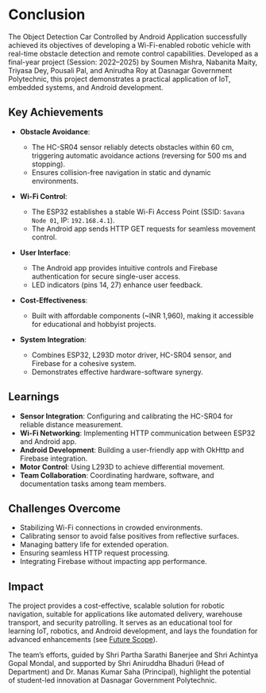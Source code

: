 # Conclusion

The Object Detection Car Controlled by Android Application successfully achieved its objectives of developing a Wi-Fi-enabled robotic vehicle with real-time obstacle detection and remote control capabilities. Developed as a final-year project (Session: 2022–2025) by Soumen Mishra, Nabanita Maity, Triyasa Dey, Pousali Pal, and Anirudha Roy at Dasnagar Government Polytechnic, this project demonstrates a practical application of IoT, embedded systems, and Android development.

## Key Achievements
- **Obstacle Avoidance**:
  - The HC-SR04 sensor reliably detects obstacles within 60 cm, triggering automatic avoidance actions (reversing for 500 ms and stopping).
  - Ensures collision-free navigation in static and dynamic environments.

- **Wi-Fi Control**:
  - The ESP32 establishes a stable Wi-Fi Access Point (SSID: `Savana Node 01`, IP: `192.168.4.1`).
  - The Android app sends HTTP GET requests for seamless movement control.

- **User Interface**:
  - The Android app provides intuitive controls and Firebase authentication for secure single-user access.
  - LED indicators (pins 14, 27) enhance user feedback.

- **Cost-Effectiveness**:
  - Built with affordable components (~INR 1,960), making it accessible for educational and hobbyist projects.

- **System Integration**:
  - Combines ESP32, L293D motor driver, HC-SR04 sensor, and Firebase for a cohesive system.
  - Demonstrates effective hardware-software synergy.

## Learnings
- **Sensor Integration**: Configuring and calibrating the HC-SR04 for reliable distance measurement.
- **Wi-Fi Networking**: Implementing HTTP communication between ESP32 and Android app.
- **Android Development**: Building a user-friendly app with OkHttp and Firebase integration.
- **Motor Control**: Using L293D to achieve differential movement.
- **Team Collaboration**: Coordinating hardware, software, and documentation tasks among team members.

## Challenges Overcome
- Stabilizing Wi-Fi connections in crowded environments.
- Calibrating sensor to avoid false positives from reflective surfaces.
- Managing battery life for extended operation.
- Ensuring seamless HTTP request processing.
- Integrating Firebase without impacting app performance.

## Impact
The project provides a cost-effective, scalable solution for robotic navigation, suitable for applications like automated delivery, warehouse transport, and security patrolling. It serves as an educational tool for learning IoT, robotics, and Android development, and lays the foundation for advanced enhancements (see [Future Scope](future_scope.markdown)).

The team’s efforts, guided by Shri Partha Sarathi Banerjee and Shri Achintya Gopal Mondal, and supported by Shri Aniruddha Bhaduri (Head of Department) and Dr. Manas Kumar Saha (Principal), highlight the potential of student-led innovation at Dasnagar Government Polytechnic.
